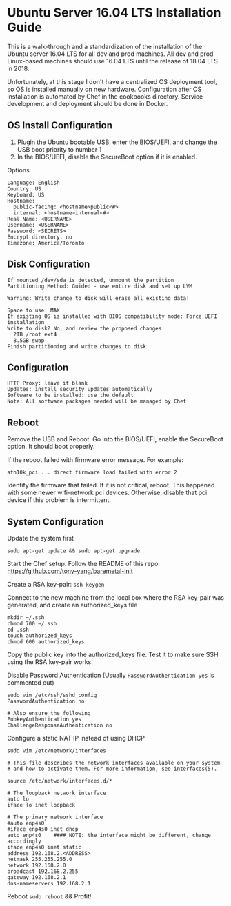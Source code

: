 # Ubuntu Server 16.04 LTS Installation Guide

This is a walk-through and a standardization of the installation of the Ubuntu server 16.04 LTS for all dev and prod machines. All dev and prod Linux-based machines should use 16.04 LTS until the release of 18.04 LTS in 2018.

Unfortunately, at this stage I don't have a centralized OS deployment tool, so OS is installed manually on new hardware. Configuration after OS installation is automated by Chef in the cookbooks directory. Service development and deployment should be done in Docker.


## OS Install Configuration

1. Plugin the Ubuntu bootable USB, enter the BIOS/UEFI, and change the USB boot priority to number 1
2. In the BIOS/UEFI, disable the SecureBoot option if it is enabled.

Options:

```
Language: English
Country: US
Keyboard: US
Hostname:
  public-facing: <hostname>public<#>
  internal: <hostname>internal<#>
Real Name: <USERNAME>
Username: <USERNAME>
Password: <SECRETS>
Encrypt directory: no
Timezone: America/Toronto
```


## Disk Configuration

```
If mounted /dev/sda is detected, unmount the partition
Partitioning Method: Guided - use entire disk and set up LVM

Warning: Write change to disk will erase all existing data!

Space to use: MAX
If existing OS is installed with BIOS compatibility mode: Force UEFI installation
Write to disk? No, and review the proposed changes
  2TB /root ext4
  8.5GB swap
Finish partitioning and write changes to disk
```


## Configuration

```
HTTP Proxy: leave it blank
Updates: install security updates automatically
Software to be installed: use the default
Note: All software packages needed will be managed by Chef
```


## Reboot
Remove the USB and Reboot. Go into the BIOS/UEFI, enable the SecureBoot option. It should boot properly.

If the reboot failed with firmware error message. For example:
```
ath10k_pci ... direct firmware load failed with error 2
```

Identify the firmware that failed. If it is not critical, reboot. This happened with some newer wifi-network pci devices. Otherwise, disable that pci device if this problem is intermittent.


## System Configuration
Update the system first
```
sudo apt-get update && sudo apt-get upgrade
```

Start the Chef setup. Follow the README of this repo: https://github.com/tony-yang/baremetal-init

Create a RSA key-pair: `ssh-keygen`

Connect to the new machine from the local box where the RSA key-pair was generated, and create an authorized_keys file
```
mkdir ~/.ssh
chmod 700 ~/.ssh
cd .ssh
touch authorized_keys
chmod 600 authorized_keys
```
Copy the public key into the authorized_keys file. Test it to make sure SSH using the RSA key-pair works.

Disable Password Authentication (Usually `PasswordAuthentication yes` is commented out)
```
sudo vim /etc/ssh/sshd_config
PasswordAuthentication no

# Also ensure the following
PubkeyAuthentication yes
ChallengeResponseAuthentication no
```

Configure a static NAT IP instead of using DHCP
```
sudo vim /etc/network/interfaces

# This file describes the network interfaces available on your system
# and how to activate them. For more information, see interfaces(5).

source /etc/network/interfaces.d/*

# The loopback network interface
auto lo
iface lo inet loopback

# The primary network interface
#auto enp4s0
#iface enp4s0 inet dhcp
auto enp4s0    #### NOTE: the interface might be different, change accordingly
iface enp4s0 inet static
address 192.168.2.<ADDRESS>
netmask 255.255.255.0
network 192.168.2.0
broadcast 192.168.2.255
gateway 192.168.2.1
dns-nameservers 192.168.2.1
```

Reboot `sudo reboot` && Profit!
